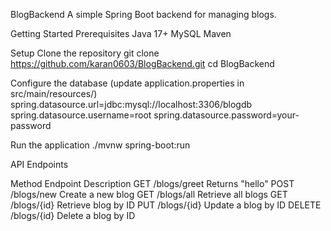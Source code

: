 BlogBackend
A simple Spring Boot backend for managing blogs.

Getting Started
Prerequisites
Java 17+
MySQL
Maven

Setup
Clone the repository
git clone https://github.com/karan0603/BlogBackend.git
cd BlogBackend


Configure the database (update application.properties in src/main/resources/)
spring.datasource.url=jdbc:mysql://localhost:3306/blogdb
spring.datasource.username=root
spring.datasource.password=your-password


Run the application
./mvnw spring-boot:run


API Endpoints

Method	Endpoint	    Description
GET 	 /blogs/greet  Returns "hello"
POST	 /blogs/new	   Create a new blog
GET 	 /blogs/all	   Retrieve all blogs
GET 	 /blogs/{id}	 Retrieve blog by ID
PUT 	 /blogs/{id}	 Update a blog by ID
DELETE /blogs/{id}	 Delete a blog by ID
